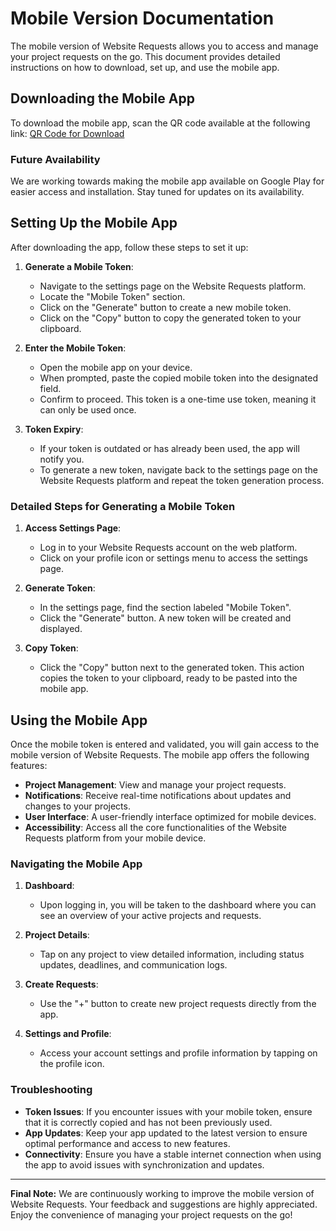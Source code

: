 # Mobile Version Documentation

The mobile version of Website Requests allows you to access and manage your project requests on the go. This document provides detailed instructions on how to download, set up, and use the mobile app.

## Downloading the Mobile App

To download the mobile app, scan the QR code available at the following link:
[QR Code for Download](https://sabry134.github.io/website_requests/#/mobile)

### Future Availability

We are working towards making the mobile app available on Google Play for easier access and installation. Stay tuned for updates on its availability.

## Setting Up the Mobile App

After downloading the app, follow these steps to set it up:

1. **Generate a Mobile Token**: 
   - Navigate to the settings page on the Website Requests platform.
   - Locate the "Mobile Token" section.
   - Click on the "Generate" button to create a new mobile token.
   - Click on the "Copy" button to copy the generated token to your clipboard.

2. **Enter the Mobile Token**: 
   - Open the mobile app on your device.
   - When prompted, paste the copied mobile token into the designated field.
   - Confirm to proceed. This token is a one-time use token, meaning it can only be used once.

3. **Token Expiry**: 
   - If your token is outdated or has already been used, the app will notify you.
   - To generate a new token, navigate back to the settings page on the Website Requests platform and repeat the token generation process.

### Detailed Steps for Generating a Mobile Token

1. **Access Settings Page**:
   - Log in to your Website Requests account on the web platform.
   - Click on your profile icon or settings menu to access the settings page.

2. **Generate Token**:
   - In the settings page, find the section labeled "Mobile Token".
   - Click the "Generate" button. A new token will be created and displayed.

3. **Copy Token**:
   - Click the "Copy" button next to the generated token. This action copies the token to your clipboard, ready to be pasted into the mobile app.

## Using the Mobile App

Once the mobile token is entered and validated, you will gain access to the mobile version of Website Requests. The mobile app offers the following features:

- **Project Management**: View and manage your project requests.
- **Notifications**: Receive real-time notifications about updates and changes to your projects.
- **User Interface**: A user-friendly interface optimized for mobile devices.
- **Accessibility**: Access all the core functionalities of the Website Requests platform from your mobile device.

### Navigating the Mobile App

1. **Dashboard**:
   - Upon logging in, you will be taken to the dashboard where you can see an overview of your active projects and requests.

2. **Project Details**:
   - Tap on any project to view detailed information, including status updates, deadlines, and communication logs.

3. **Create Requests**:
   - Use the "+" button to create new project requests directly from the app.

4. **Settings and Profile**:
   - Access your account settings and profile information by tapping on the profile icon.

### Troubleshooting

- **Token Issues**: If you encounter issues with your mobile token, ensure that it is correctly copied and has not been previously used.
- **App Updates**: Keep your app updated to the latest version to ensure optimal performance and access to new features.
- **Connectivity**: Ensure you have a stable internet connection when using the app to avoid issues with synchronization and updates.

---

**Final Note:** We are continuously working to improve the mobile version of Website Requests. Your feedback and suggestions are highly appreciated. Enjoy the convenience of managing your project requests on the go!
